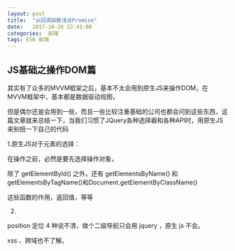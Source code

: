 ```yaml
---
layout: post
title:  "从回调函数浅谈Promise"
date:   2017-10-26 22:41:00
categories:  前端
tags: ES6 前端
---
```

## JS基础之操作DOM篇

其实有了众多的MVVM框架之后，基本不太会用到原生JS来操作DOM，在MVVM框架中，基本都是数据驱动视图，

但是偶尔还是会用到一些，而且一些比较注重基础的公司也都会问到这些东西，这篇文章就来总结一下，当我们习惯了JQuery各种选择器和各种API时，用原生JS来别扭一下自己的代码

1.原生JS对于元素的选择：

在操作之前，必然是要先选择操作对象，


除了 getElementById() 之外，还有 getElementsByName() 和 getElementsByTagName()和Document.getElementByClassName()

这些函数的作用，返回值，等等

2.


position 定位 4 种说不清，做个二级导航只会用 jquery ，原生 js 不会。

xss 、跨域也不了解。










